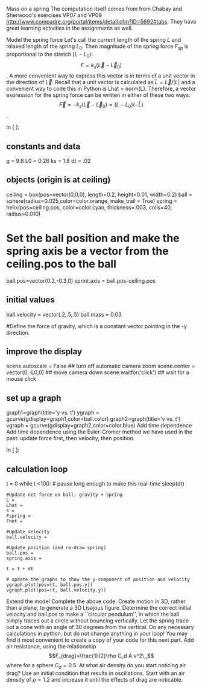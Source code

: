 Mass on a spring
The computation itself comes from from Chabay and Sherwood's exercises VP07 and VP09 http://www.compadre.org/portal/items/detail.cfm?ID=5692#tabs. They have great learning activities in the assignments as well.

Model the spring force
Let's call the current length of the spring $L$ and relaxed length of the spring $L_0$. Then magnitude of the spring force $F_{sp}$ is proportional to the stretch $\left(L-L_0\right)$:$$F=k_s \left(\vec{L}-\vec{L}_0\right)$$. A more convenient way to express this vector is in terms of a unit vector in the direction of $\vec{L}$. Recall that a unit vector is calculated as $\hat{L}=\vec{L}/|L|$ and a convenient way to code this in Python is Lhat = norm(L). Therefore, a vector expression for the spring force can be written in either of these two ways:$$\vec{F}=-k_s \left(\vec{L}-\vec{L}_0\right) = \left(L-L_0\right)\left(-\hat{L}\right)$$.

In [ ]:
## constants and data
g = 9.8
L0 = 0.26
ks = 1.8
dt = .02 
## objects (origin is at ceiling)
ceiling = box(pos=vector(0,0,0), length=0.2, height=0.01, width=0.2) 
ball = sphere(radius=0.025,color=color.orange, make_trail = True)
spring = helix(pos=ceiling.pos, color=color.cyan, thickness=.003, coils=40, radius=0.010)
# Set the ball position and make the spring axis be a vector from the ceiling.pos to the ball
ball.pos=vector(0.2,-0.3,0)
sprint.axis = ball.pos-ceiling.pos

## initial values
ball.velocity = vector(.2,.5,.5)
ball.mass = 0.03

#Define the force of gravity, which is a constant vector pointing in the -y direction. 

## improve the display
scene.autoscale = False          ## turn off automatic camera zoom
scene.center = vector(0,-L0,0)   ## move camera down 
scene.waitfor('click')           ## wait for a mouse click

## set up a graph
graph1=graph(title='y vs. t')
ygraph = gcurve(gdisplay=graph1,color=ball.color)
graph2=graph(title='v vs. t')
vgraph = gcurve(gdisplay=graph2,color=color.blue)
Add time dependence
Add time dependence using the Euler-Cromer method we have used in the past: update force first, then velocity, then position.

In [ ]:
## calculation loop
t = 0
while t <100:
    # pause long enough to make this real-time
    sleep(dt)
    
    #Update net force on ball: gravity + spring
    L = 
    Lhat = 
    s =
    Fspring = 
    Fnet = 
    
    #Update velocity
    ball.velocity =
    
    #Update position (and re-draw spring)
    ball.pos = 
    spring.axis = 
    
    t = t + dt

    # update the graphs to show the y-component of position and velocity
    ygraph.plot(pos=(t, ball.pos.y))
    vgraph.plot(pos=(t, ball.velocity.y))
Extend the model
Complete the above code. Create motion in 3D, rather than a plane, to generate a 3D Lisajous figure.
Determine the correct initial velocity and ball.pos to make a ``circular pendulum'', in which the ball simply traces out a circle without bouncing vertically. Let the spring trace out a cone with an angle of 30 degrees from the vertical. Do any necessary calculations in python, but do not change anything in your loop!
You may find it most convenient to create a copy of your code for this next part. Add air resistance, using the relationship$$F_{drag}=\frac{1}{2}\rho C_d A v^2\,,$$where for a sphere $C_d=0.5$. At what air density do you start noticing air drag? Use an initial condition that results in oscillations. Start with an air density of $\rho=1.2$ and increase it until the effects of drag are noticable.
